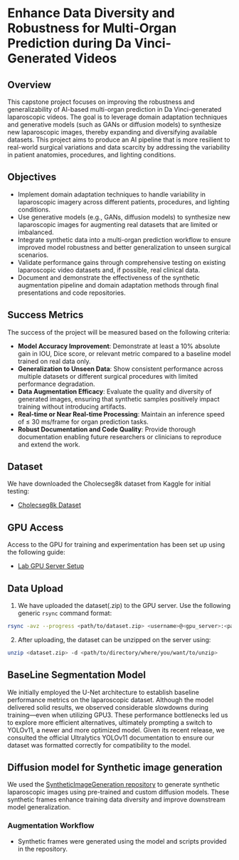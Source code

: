 # Enhance Data Diversity and Robustness for Multi-Organ Prediction during Da Vinci-Generated Videos

## Overview
This capstone project focuses on improving the robustness and generalizability of AI-based multi-organ prediction in Da Vinci-generated laparoscopic videos. The goal is to leverage domain adaptation techniques and generative models (such as GANs or diffusion models) to synthesize new laparoscopic images, thereby expanding and diversifying available datasets. This project aims to produce an AI pipeline that is more resilient to real-world surgical variations and data scarcity by addressing the variability in patient anatomies, procedures, and lighting conditions.

## Objectives
- Implement domain adaptation techniques to handle variability in laparoscopic imagery across different patients, procedures, and lighting conditions.
- Use generative models (e.g., GANs, diffusion models) to synthesize new laparoscopic images for augmenting real datasets that are limited or imbalanced.
- Integrate synthetic data into a multi-organ prediction workflow to ensure improved model robustness and better generalization to unseen surgical scenarios.
- Validate performance gains through comprehensive testing on existing laparoscopic video datasets and, if possible, real clinical data.
- Document and demonstrate the effectiveness of the synthetic augmentation pipeline and domain adaptation methods through final presentations and code repositories.

## Success Metrics
The success of the project will be measured based on the following criteria:
- **Model Accuracy Improvement**: Demonstrate at least a 10% absolute gain in IOU, Dice score, or relevant metric compared to a baseline model trained on real data only.
- **Generalization to Unseen Data**: Show consistent performance across multiple datasets or different surgical procedures with limited performance degradation.
- **Data Augmentation Efficacy**: Evaluate the quality and diversity of generated images, ensuring that synthetic samples positively impact training without introducing artifacts.
- **Real-time or Near Real-time Processing**: Maintain an inference speed of ≤ 30 ms/frame for organ prediction tasks.
- **Robust Documentation and Code Quality**: Provide thorough documentation enabling future researchers or clinicians to reproduce and extend the work.

## Dataset
We have downloaded the Cholecseg8k dataset from Kaggle for initial testing:
- [Cholecseg8k Dataset](https://www.kaggle.com/datasets/newslab/cholecseg8k)

## GPU Access
Access to the GPU for training and experimentation has been set up using the following guide:
- [Lab GPU Server Setup](https://github.com/SLUVisLab/lab-wiki/wiki/%F0%9F%93%9F-Lab-GPU-Server-Setup)

## Data Upload
1. We have uploaded the dataset(.zip) to the GPU server. Use the following generic `rsync` command format:
```bash
rsync -avz --progress <path/to/dataset.zip> <username>@<gpu_server>:<path/to/directory/where/you/want/to/upload>
```
2. After uploading, the dataset can be unzipped on the server using:
```bash
unzip <dataset.zip> -d <path/to/directory/where/you/want/to/unzip>
```
## BaseLine Segmentation Model
We initially employed the U-Net architecture to establish baseline performance metrics on the laparoscopic dataset. Although the model delivered solid results, we observed considerable slowdowns during training—even when utilizing GPU3. These performance bottlenecks led us to explore more efficient alternatives, ultimately prompting a switch to YOLOv11, a newer and more optimized model. Given its recent release, we consulted the official Ultralytics YOLOv11 documentation to ensure our dataset was formatted correctly for compatibility to the model.

## Diffusion model for Synthetic image generation
We used the [SyntheticImageGeneration repository](https://github.com/SimeonAllmendinger/SyntheticImageGeneration) to generate synthetic laparoscopic images using pre-trained and custom diffusion models. These synthetic frames enhance training data diversity and improve downstream model generalization.

### Augmentation Workflow
  - Synthetic frames were generated using the model and scripts provided in the repository.



